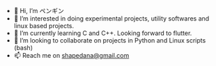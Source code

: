 - 👋 Hi, I’m ペンギン
- 👀 I’m interested in doing experimental projects, utility softwares and linux based projects.  
- 🌱 I’m currently learning C and C++. Looking forward to flutter. 
- 💞️ I’m looking to collaborate on projects in Python and Linux scripts (bash)
- 📫 Reach me on shapedana@gmail.com

<!---
flamboyantpenguin/flamboyantpenguin is a ✨ special ✨ repository because its `README.md` (this file) appears on your GitHub profile.
You can click the Preview link to take a look at your changes.
--->
